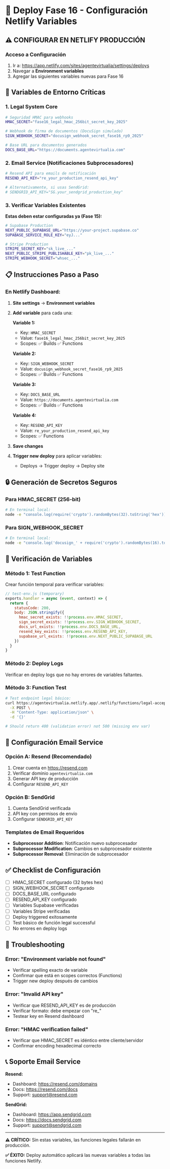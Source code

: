 # 🔧 Deploy Fase 16 - Configuración Netlify Variables

## ⚠️ CONFIGURAR EN NETLIFY PRODUCCIÓN

### Acceso a Configuración
1. Ir a: https://app.netlify.com/sites/agentevirtualia/settings/deploys
2. Navegar a **Environment variables**
3. Agregar las siguientes variables nuevas para Fase 16

## 🔑 Variables de Entorno Críticas

### 1. Legal System Core
```bash
# Seguridad HMAC para webhooks
HMAC_SECRET="fase16_legal_hmac_256bit_secret_key_2025"

# Webhook de firma de documentos (DocuSign simulado)
SIGN_WEBHOOK_SECRET="docusign_webhook_secret_fase16_rp9_2025"

# Base URL para documentos generados
DOCS_BASE_URL="https://documents.agentevirtualia.com"
```

### 2. Email Service (Notificaciones Subprocesadores)
```bash
# Resend API para emails de notificación
RESEND_API_KEY="re_your_production_resend_api_key"

# Alternativamente, si usas SendGrid:
# SENDGRID_API_KEY="SG.your_sendgrid_production_key"
```

### 3. Verificar Variables Existentes
**Estas deben estar configuradas ya (Fase 15):**
```bash
# Supabase Production
NEXT_PUBLIC_SUPABASE_URL="https://your-project.supabase.co"
SUPABASE_SERVICE_ROLE_KEY="eyJ..."

# Stripe Production
STRIPE_SECRET_KEY="sk_live_..."
NEXT_PUBLIC_STRIPE_PUBLISHABLE_KEY="pk_live_..."
STRIPE_WEBHOOK_SECRET="whsec_..."
```

## 📋 Instrucciones Paso a Paso

### En Netlify Dashboard:

1. **Site settings** → **Environment variables**

2. **Add variable** para cada una:

   **Variable 1:**
   - Key: `HMAC_SECRET`
   - Value: `fase16_legal_hmac_256bit_secret_key_2025`
   - Scopes: ✅ Builds ✅ Functions

   **Variable 2:**
   - Key: `SIGN_WEBHOOK_SECRET`
   - Value: `docusign_webhook_secret_fase16_rp9_2025`
   - Scopes: ✅ Builds ✅ Functions

   **Variable 3:**
   - Key: `DOCS_BASE_URL`
   - Value: `https://documents.agentevirtualia.com`
   - Scopes: ✅ Builds ✅ Functions

   **Variable 4:**
   - Key: `RESEND_API_KEY`
   - Value: `re_your_production_resend_api_key`
   - Scopes: ✅ Functions

3. **Save changes**

4. **Trigger new deploy** para aplicar variables:
   - Deploys → Trigger deploy → Deploy site

## 🔒 Generación de Secretos Seguros

### Para HMAC_SECRET (256-bit)
```bash
# En terminal local:
node -e "console.log(require('crypto').randomBytes(32).toString('hex'))"
```

### Para SIGN_WEBHOOK_SECRET
```bash
# En terminal local:
node -e "console.log('docusign_' + require('crypto').randomBytes(16).toString('hex'))"
```

## 🧪 Verificación de Variables

### Método 1: Test Function
Crear función temporal para verificar variables:

```javascript
// test-env.js (temporary)
exports.handler = async (event, context) => {
  return {
    statusCode: 200,
    body: JSON.stringify({
      hmac_secret_exists: !!process.env.HMAC_SECRET,
      sign_secret_exists: !!process.env.SIGN_WEBHOOK_SECRET,
      docs_url_exists: !!process.env.DOCS_BASE_URL,
      resend_key_exists: !!process.env.RESEND_API_KEY,
      supabase_url_exists: !!process.env.NEXT_PUBLIC_SUPABASE_URL
    })
  }
}
```

### Método 2: Deploy Logs
Verificar en deploy logs que no hay errores de variables faltantes.

### Método 3: Function Test
```bash
# Test endpoint legal básico:
curl https://agentevirtualia.netlify.app/.netlify/functions/legal-accept \
  -X POST \
  -H "Content-Type: application/json" \
  -d '{}'

# Should return 400 (validation error) not 500 (missing env var)
```

## 📧 Configuración Email Service

### Opción A: Resend (Recomendado)
1. Crear cuenta en https://resend.com
2. Verificar dominio `agentevirtualia.com`
3. Generar API key de producción
4. Configurar `RESEND_API_KEY`

### Opción B: SendGrid
1. Cuenta SendGrid verificada
2. API key con permisos de envío
3. Configurar `SENDGRID_API_KEY`

### Templates de Email Requeridos
- **Subprocessor Addition**: Notificación nuevo subprocesador
- **Subprocessor Modification**: Cambios en subprocesador existente
- **Subprocessor Removal**: Eliminación de subprocesador

## ✅ Checklist de Configuración

- [ ] HMAC_SECRET configurado (32 bytes hex)
- [ ] SIGN_WEBHOOK_SECRET configurado
- [ ] DOCS_BASE_URL configurado
- [ ] RESEND_API_KEY configurado
- [ ] Variables Supabase verificadas
- [ ] Variables Stripe verificadas
- [ ] Deploy triggered exitosamente
- [ ] Test básico de función legal successful
- [ ] No errores en deploy logs

## 🚨 Troubleshooting

### Error: "Environment variable not found"
- Verificar spelling exacto de variable
- Confirmar que está en scopes correctos (Functions)
- Trigger new deploy después de cambios

### Error: "Invalid API key"
- Verificar que RESEND_API_KEY es de producción
- Verificar formato: debe empezar con "re_"
- Testear key en Resend dashboard

### Error: "HMAC verification failed"
- Verificar que HMAC_SECRET es idéntico entre cliente/servidor
- Confirmar encoding hexadecimal correcto

## 📞 Soporte Email Service

**Resend:**
- Dashboard: https://resend.com/domains
- Docs: https://resend.com/docs
- Support: support@resend.com

**SendGrid:**
- Dashboard: https://app.sendgrid.com
- Docs: https://docs.sendgrid.com
- Support: support@sendgrid.com

---

**⚠️ CRÍTICO:** Sin estas variables, las funciones legales fallarán en producción.

**✅ ÉXITO:** Deploy automático aplicará las nuevas variables a todas las funciones Netlify.